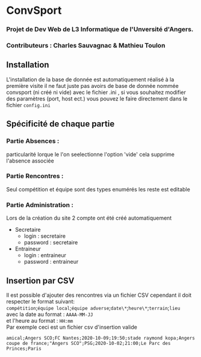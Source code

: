 # ConvSport
### Projet de Dev Web de L3 Informatique de l'Unversité d'Angers.
### Contributeurs : Charles Sauvagnac & Mathieu Toulon

## Installation
L'installation de la base de donnée est automatiquement réalisé à la première visite
il ne faut juste pas avoirs de base de donnée nommée convsport (ni créé ni vide)
avec le fichier .ini , si vous souhaitez modifier des paramètres (port, host ect.) vous pouvez le faire directement dans le fichier `config.ini`

## Spécificité de chaque partie
### Partie Absences :
 particularité lorque le l'on seelectionne l'option 'vide' cela supprime l'absence associée

### Partie Rencontres :
 Seul compétition et équipe sont des types enumérés les reste est editable

### Partie Administration :
 Lors de la création du site 2 compte ont été créé automatiquement
* Secretaire
  * login : secretaire
  * password : secretaire
* Entraineur
  * login : entraineur
  * password : entraineur

## Insertion par CSV
Il est possible d'ajouter des rencontres via un fichier CSV
cependant il doit respecter le format suivant:<br/>
`compétition`;`équipe local`;`équipe adverse`;`date\*`;`heure\*`;`terrain`;`lieu`<br/>
avec la date au format : `AAAA-MM-JJ`<br/>
et l'heure au format : `HH:mm`<br/>
Par exemple ceci est un fichier csv d'insertion valide
```csv
amical;Angers SCO;FC Nantes;2020-10-09;19:50;stade raymond kopa;Angers
coupe de france;"Angers SCO";PSG;2020-10-02;21:00;Le Parc des Princes;Paris
```
